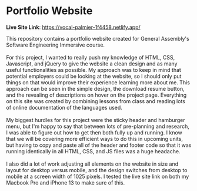# Portfolio Website

**Live Site Link**: https://vocal-palmier-1f4458.netlify.app/<br />

This repository contains a portfolio website created for General Assembly's Software Engineering Immersive course.<br /><br/>
For this project, I wanted to really push my knowledge of HTML, CSS, Javascript, and jQuery to give the website a clean design and as many useful functionalities as possible. My approach was to keep in mind that potential employers could be looking at the website, so I should only put things on that would improve their experience learning more about me. This approach can be seen in the simple design, the download resume button, and the revealing of descriptions on hover on the project page. Everything on this site was created by combining lessons from class and reading lots of online documentation of the languages used.<br /><br />
My biggest hurdles for this project were the sticky header and hamburger menu, but I'm happy to say that between lots of pre-planning and research, I was able to figure out how to get then both fully up and running. I know that we will be covering more efficient ways to do this in upcoming units, but having to copy and paste all of the header and footer code so that it was running identically in all HTML, CSS, and JS files was a huge headache.<br /><br />
I also did a lot of work adjusting all elements on the website in size and layout for desktop versus mobile, and the design switches from desktop to mobile at a screen width of 1025 pixels. I tested the live site link on both my Macbook Pro and iPhone 13 to make sure of this.
